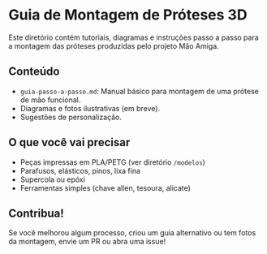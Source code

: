 # Guia de Montagem de Próteses 3D

Este diretório contém tutoriais, diagramas e instruções passo a passo para a montagem das próteses produzidas pelo projeto Mão Amiga.

## Conteúdo
- `guia-passo-a-passo.md`: Manual básico para montagem de uma prótese de mão funcional.
- Diagramas e fotos ilustrativas (em breve).
- Sugestões de personalização.

## O que você vai precisar
- Peças impressas em PLA/PETG (ver diretório `/modelos`)
- Parafusos, elásticos, pinos, lixa fina
- Supercola ou epóxi
- Ferramentas simples (chave allen, tesoura, alicate)

## Contribua!
Se você melhorou algum processo, criou um guia alternativo ou tem fotos da montagem, envie um PR ou abra uma issue!
